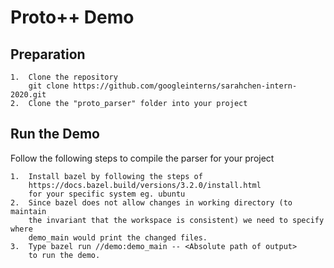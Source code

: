 # Proto++ Demo

## Preparation
    1.  Clone the repository 
        git clone https://github.com/googleinterns/sarahchen-intern-2020.git
    2.  Clone the "proto_parser" folder into your project

## Run the Demo
Follow the following steps to compile the parser for your project

    1.  Install bazel by following the steps of 
        https://docs.bazel.build/versions/3.2.0/install.html
        for your specific system eg. ubuntu
    2.  Since bazel does not allow changes in working directory (to maintain
        the invariant that the workspace is consistent) we need to specify where
        demo_main would print the changed files.
    3.  Type bazel run //demo:demo_main -- <Absolute path of output> 
        to run the demo.